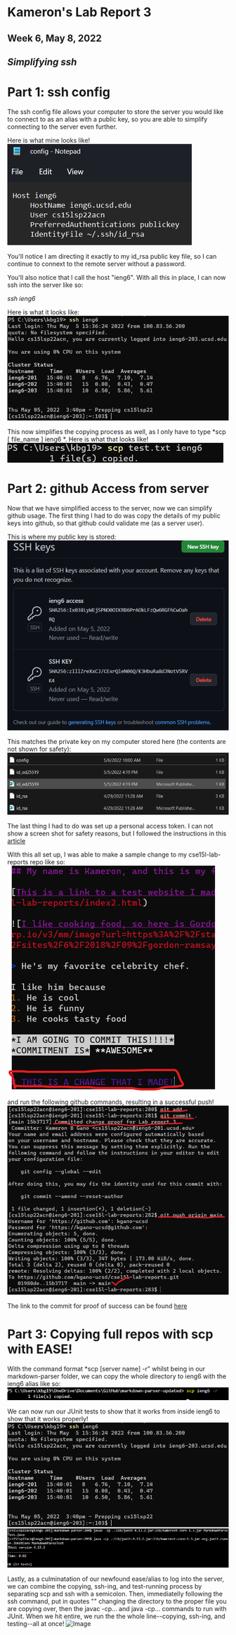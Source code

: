 # Kameron's Lab Report 3
## Week 6, May 8, 2022
## ***Simplifying ssh***

# **Part 1: ssh config**

The ssh config file allows your computer to store the server you would like to connect to as an alias with a public key, so you are able to simplify connecting to the server even further.

Here is what mine looks like!
![Image](contentsWithConfig.png)

You'll notice I am directing it exactly to my id_rsa public key file, so I can continue to connext to the remote server without a password.
 
 You'll also notice that I call the host "ieng6". With all this in place, I can now ssh into the server like so:

 *ssh ieng6*

 Here is what it looks like:
![Image](SucciENG6.png)

 This now simplifies the copying process as well, as I only have to type *scp [ file_name ] ieng6 *. Here is what that looks like!
![Image](copyWithAlias.png)

# **Part 2: github Access from server**
Now that we have simplified access to the server, now we can simplify github usage. The first thing I had to do was copy the details of my public keys into github, so that github could validate me (as a server user).

This is where my public key is stored: 
![Image](githubSSHkey.png)

This matches the private key on my computer stored here (the contents are not shown for safety):
![Image](personalPubKeyProof.png)

The last thing I had to do was set up a personal access token. I can not show a screen shot for safety reasons, but I followed the instructions in this [article](https://docs.github.com/en/enterprise-server@3.4/authentication/keeping-your-account-and-data-secure/creating-a-personal-access-token)

With this all set up, I was able to make a sample change to my cse15l-lab-reports repo like so: 
![Image](ProofOfChangeB4Commit.png)

and run the following github commands, resulting in a successful push!
![Image](gitPushSuccessProof.png)

The link to the commit for proof of success can be found [here](https://github.com/kgano-ucsd/cse15l-lab-reports/commit/15b371757a04d5be345c91bdd55ebda7e5199411)

# **Part 3: Copying full repos with scp with EASE!**

With the command format *scp [server name] -r" whilst being in our markdown-parser folder, we can copy the whole directory to ieng6 with the ieng6 alias like so:
![Image](scp-rProof.png)

We can now run our JUnit tests to show that it works from inside ieng6 to show that it works properly!
![Image](SucciENG6.png)
![Image](runningTestsAfterscp-rProof.png)

Lastly, as a culminatation of our newfound ease/alias to log into the server, we can combine the copying, ssh-ing, and test-running process by separating scp and ssh with a semicolon. Then, immediatelly following the ssh command, put in quotes "" changing the directory to the proper file you are copying over, then the javac -cp... and java -cp... commands to run with JUnit. When we hit entire, we run the the whole line--copying, ssh-ing, and testing--all at once!
![Image](RunningAllTestsscp-rOneLine.png)
